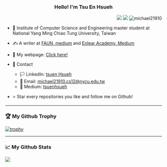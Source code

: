 <h3 align="center">Hello! I'm Tsu En Hsueh</h3>  
  
<p align="right">
    <img src="https://img.shields.io/github/followers/michael21910?label=Follow&color=694635&style=flat" />
    <img src="https://img.shields.io/github/stars/michael21910?style=social&color=694635&style=flat" />
    <img src="https://komarev.com/ghpvc/?username=michael21910&label=Profile%20views&color=694635&style=flat" alt="michael21910" />
</p>
  
* :100: Institute of Computer Science and Engineering master student at National Yang Ming Chiao Tung University, Taiwan    
    
* :writing_hand: A writer at [FAUN, medium](https://faun.pub/) and [Enlear Academy, Medium](https://enlear.academy/)  
  
* :triangular_flag_on_post: My webpage: [Click here!](https://michael21910.github.io/index.html)  
  
* :handshake: Contact
  * :white_flag: LinkedIn: [tsuen Hsueh](https://www.linkedin.com/in/tsuenhsueh/)  
  * :e-mail: Email: michael21910.cs12@nycu.edu.tw  
  * :white_flower: Medium: [tsuenhsueh](https://tsuenhsueh.medium.com/)  
  
* :star: Star every repositories you like and follow me on Github!
  
---
  
### :trophy: My Github Trophy
[![trophy](https://github-profile-trophy.vercel.app/?username=michael21910&theme=monokai&column=7)](https://github.com/ryo-ma/github-profile-trophy)
  
---
  
### :chart_with_upwards_trend: My Github Stats  
![](https://github-profile-summary-cards.vercel.app/api/cards/profile-details?username=michael21910&theme=monokai)  
